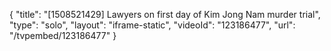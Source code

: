 {
    "title": "[1508521429] Lawyers on first day of Kim Jong Nam murder trial",
    "type": "solo",
    "layout": "iframe-static",
    "videoId": "123186477",
    "url": "\/tvpembed\/123186477"
}